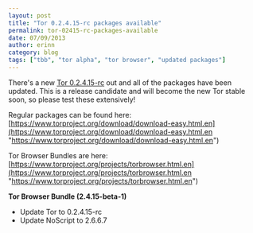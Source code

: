 ```yaml
---
layout: post
title: "Tor 0.2.4.15-rc packages available"
permalink: tor-02415-rc-packages-available
date: 07/09/2013
author: erinn
category: blog
tags: ["tbb", "tor alpha", "tor browser", "updated packages"]
---
```


There's a new [Tor 0.2.4.15-rc](https://lists.torproject.org/pipermail/tor-talk/2013-July/028776.html) out and all of the packages have been updated. This is a release candidate and will become the new Tor stable soon, so please test these extensively!

Regular packages can be found here:  
 [https://www.torproject.org/download/download-easy.html.en](https://www.torproject.org/download/download-easy.html.en "https://www.torproject.org/download/download-easy.html.en")

Tor Browser Bundles are here:  
 [https://www.torproject.org/projects/torbrowser.html.en](https://www.torproject.org/projects/torbrowser.html.en "https://www.torproject.org/projects/torbrowser.html.en")

**Tor Browser Bundle (2.4.15-beta-1)**

- Update Tor to 0.2.4.15-rc
- Update NoScript to 2.6.6.7

